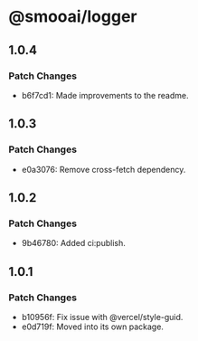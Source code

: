 # @smooai/logger

## 1.0.4

### Patch Changes

-   b6f7cd1: Made improvements to the readme.

## 1.0.3

### Patch Changes

-   e0a3076: Remove cross-fetch dependency.

## 1.0.2

### Patch Changes

-   9b46780: Added ci:publish.

## 1.0.1

### Patch Changes

-   b10956f: Fix issue with @vercel/style-guid.
-   e0d719f: Moved into its own package.
